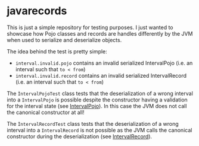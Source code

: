 # javarecords

This is just a simple repository for testing purposes. I just wanted to showcase how Pojo classes and records are handles differently
by the JVM when used to serialize and deserialize objects. 

The idea behind the test is pretty simple:

- `interval.invalid.pojo` contains an invalid serialized IntervalPojo (i.e. an interval such that `to < from`)
- `interval.invalid.record` contains an invalid serialized IntervalRecord (i.e. an interval such that `to < from`)

The `ÌntervalPojoTest` class tests that the deserialization of a wrong interval into a `IntervalPojo` is possible despite the constructor having a validation 
for the interval state (see [IntervalPojo](src/main/java/hi/mynameisilnano/javarecord/IntervalPojo.java)). In this case the JVM does not call the canonical constructor at all!

The `ÌntervalRecordTest` class tests that the deserialization of a wrong interval into a `IntervalRecord` is not possible as the JVM calls the canonical constructor
during the deserialization (see [IntervalRecord](src/main/java/hi/mynameisilnano/javarecord/IntervalRecord.java)).